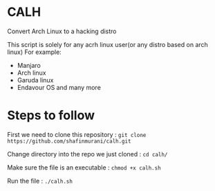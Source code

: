 # CALH
Convert Arch Linux to a hacking distro

This script is solely for any acrh linux user(or any distro based on arch linux)
For example:
- Manjaro
- Arch linux
- Garuda linux
- Endavour OS
and many more

# Steps to follow

First we need to clone this repository : `git clone https://github.com/shafinmurani/calh.git`

Change directory into the repo we just cloned : `cd calh/`

Make sure the file is an executable : `chmod +x calh.sh`

Run the file : `./calh.sh`
